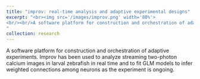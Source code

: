 ```yaml
---
title: "improv: real-time analysis and adaptive experimental designs"
excerpt: "<br><img src='/images/improv.png' width='80%'>
<br/><br/>A software platform for construction and orchestration of adaptive experiments, improv has been used to analyze streaming two-photon calcium images in larval zebrafish in real time and to fit GLM models to infer weighted connections among neurons as the experiment is ongoing. The codebase is open-source and freely available at [github.com/pearsonlab/improv](http://github.com/pearsonlab/improv), and the associated paper can be found [here](http://www.biorxiv.org/content/10.1101/2021.02.22.432006v1).<br><br>
"
collection: research
---
```


A software platform for construction and orchestration of adaptive experiments. Improv has been used to analyze streaming two-photon calcium images in larval zebrafish in real time and to fit GLM models to infer weighted connections among neurons as the experiment is ongoing. 